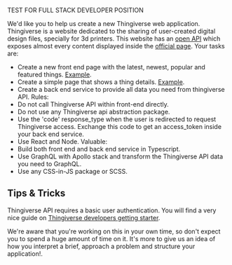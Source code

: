 TEST FOR FULL STACK DEVELOPER POSITION

We&#39;d like you to help us create a new Thingiverse web application. Thingiverse is a
website dedicated to the sharing of user-created digital design files, specially for 3d
printers. This website has an [open API](https://www.thingiverse.com/developers)
which exposes almost every content displayed inside the [official page](https://www.thingiverse.com/).
Your tasks are:
* Create a new front end page with the latest, newest, popular and featured things.
[Example](https://www.thingiverse.com/explore/popular/).
* Create a simple page that shows a thing details.
[Example](https://www.thingiverse.com/thing:3495390).
* Create a back end service to provide all data you need from thingiverse API.
Rules:
* Do not call Thingiverse API within front-end directly.
* Do not use any Thingiverse api abstraction package.
* Use the &#39;code&#39; response_type when the user is redirected to request Thingiverse
access. Exchange this code to get an access_token inside your back end service.
* Use React and Node.
Valuable:
* Build both front end and back end service in Typescript.
* Use GraphQL with Apollo stack and transform the Thingiverse API data you need to
GraphQL.
* Use any CSS-in-JS package or SCSS.
## Tips &amp; Tricks
Thingiverse API requires a basic user authentication. You will find a very nice guide on
[Thingiverse developers getting starter](https://www.thingiverse.com/developers/getting-started).

We&#39;re aware that you&#39;re working on this in your own time, so don&#39;t expect you to
spend a huge amount of time on it. It&#39;s more to give us an idea of how you interpret a
brief, approach a problem and structure your application!.